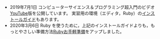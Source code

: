 * <span class="date">2019年7月1日</span> 
コンピューターサイエンス＆プログラミング超入門のビデオ[YouTube](https://www.youtube.com/playlist?list=PLqX1hzBNwl2oMJqjuPylcf8aAQFSGCWQr)版を公開しています。
実習用の環境（エディタ，Ruby）の[インストールガイド](http://tcs.c.titech.ac.jp/download/installguideJP.pdf)もあります。
* <span class="date">2020年3月6日</span>
Ruby を使うために，上記のインストールガイドよりも，もっとやさしい準備方法[Rubyお手軽準備](http://tcs.c.titech.ac.jp/cs/Rubyお手軽準備.pdf)をアップしました。
